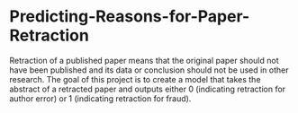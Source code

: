 # Predicting-Reasons-for-Paper-Retraction
Retraction of a published paper means that the original paper should not have been published and its data or conclusion should not be used in other research. The goal of this project is to create a model that takes the abstract of a retracted paper and outputs either 0 (indicating retraction for author error) or 1 (indicating retraction for fraud).
